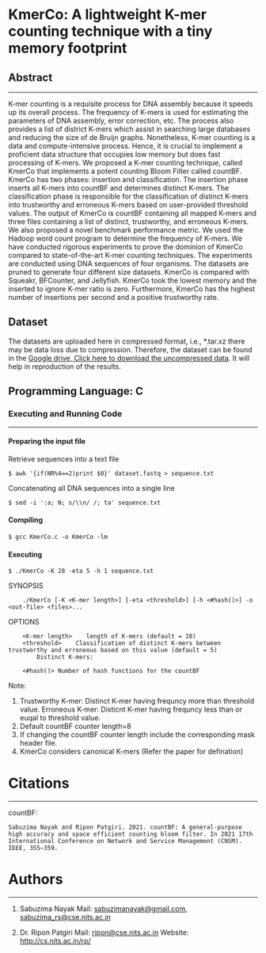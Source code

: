 # KmerCo: A lightweight K-mer counting technique with a tiny memory footprint

## Abstract
----------------
K-mer counting is a requisite process for DNA assembly because it speeds up its overall process. The frequency of K-mers is used for estimating the parameters of DNA assembly, error correction, etc. The process also provides a list of district K-mers which assist in searching large databases and reducing the size of de Bruijn graphs. Nonetheless, K-mer counting is a data and compute-intensive process. Hence, it is crucial to implement a proficient data structure that occupies low memory but does fast processing of K-mers. We proposed a K-mer counting technique, called KmerCo that implements a potent counting Bloom Filter called countBF. KmerCo has two phases: insertion and classification. The insertion phase inserts all K-mers into countBF and determines distinct K-mers. The classification phase is responsible for the classification of distinct K-mers into trustworthy and erroneous K-mers based on user-provided threshold values. The output of KmerCo is countBF containing all mapped K-mers and three files containing a list of distinct, trustworthy, and erroneous K-mers. We also proposed a novel benchmark performance metric. We used the Hadoop word count program to determine the frequency of K-mers. We have conducted rigorous experiments to prove the dominion of KmerCo compared to state-of-the-art K-mer counting techniques. The experiments are conducted using DNA sequences of four organisms. The datasets are pruned to generate four different size datasets. KmerCo is compared with Squeakr, BFCounter, and Jellyfish. KmerCo took the lowest memory and the inserted to ignore K-mer ratio is zero. Furthermore, KmerCo has the highest number of insertions per second and a positive trustworthy rate. 

## Dataset
The datasets are uploaded here in compressed format, i.e., *.tar.xz there may be data loss due to compression. Therefore, the dataset can be found in the [Google drive, Click here to download the uncompressed data](https://drive.google.com/drive/folders/1zM8VxICK28C0U_05r0hAktD_mW4kfIPE?usp=share_link). It will help in reproduction of the results.

## Programming Language: C

### Executing and Running Code
----------------------------

#### Preparing the input file

Retrieve sequences into a text file

```$ awk '{if(NR%4==2)print $0}' dataset.fastq > sequence.txt```

Concatenating all DNA sequences into a single line

```$ sed -i ':a; N; s/\\n/ /; ta' sequence.txt```

#### Compiling

```$ gcc KmerCo.c -o KmerCo -lm```

#### Executing

```$ ./KmerCo -K 28 -eta 5 -h 1 sequence.txt```


SYNOPSIS

        ./KmerCo [-K <K-mer length>] [-eta <threshold>] [-h <#hash()>] -o <out-file> <files>...

OPTIONS

        <K-mer length>    length of K-mers (default = 28)
        <threshold>    Classification of distinct K-mers between trustworthy and erroneous based on this value (default = 5)
			Distinct K-mers: 

        <#hash()> Number of hash functions for the countBF



Note:
1. Trustworthy K-mer: Distinct K-mer having frequncy more than threshold value.
Erroneous K-mer: Disticnt K-mer having frequncy less than or euqal to threshold value.
2. Default countBF counter length=8
3. If changing the countBF counter length include the corresponding mask header file.
4. KmerCo considers canonical K-mers (Refer the paper for defination)






# Citations
-------------

countBF:

```Sabuzima Nayak and Ripon Patgiri. 2021. countBF: A general-purpose high accuracy and space efficient counting bloom filter. In 2021 17th International Conference on Network and Service Management (CNSM). IEEE, 355–359.``` 


# Authors
-------------
1. Sabuzima Nayak 
Mail: sabuzimanayak@gmail.com, sabuzima_rs@cse.nits.ac.in

2. Dr. Ripon Patgiri
Mail: ripon@cse.nits.ac.in
Website: http://cs.nits.ac.in/rp/

